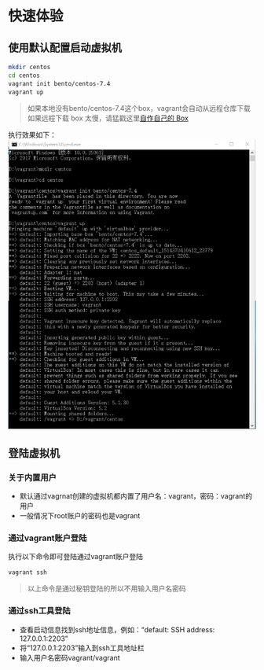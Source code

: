 # 快速体验
## 使用默认配置启动虚拟机
``` bash
mkdir centos
cd centos
vagrant init bento/centos-7.4
vagrant up
```
> 如果本地没有bento/centos-7.4这个box，vagrant会自动从远程仓库下载 <br />
> 如果远程下载 box 太慢，请猛戳这里[自作自己的 Box](docs/vagrant/making_box.md)

执行效果如下：
![](../img/vagrant_quickstart.png)
## 登陆虚拟机
### 关于内置用户
- 默认通过vagrnat创建的虚拟机都内置了用户名：vagrant，密码：vagrant的用户
- 一般情况下root账户的密码也是vagrant
### 通过vagrant账户登陆
执行以下命令即可登陆通过vagrant账户登陆
``` bash
vagrant ssh
```
> 以上命令是通过秘钥登陆的所以不用输入用户名密码
### 通过ssh工具登陆
- 查看启动信息找到ssh地址信息，例如：“default: SSH address: 127.0.0.1:2203”
- 将“127.0.0.1:2203”输入到ssh工具地址栏
- 输入用户名密码vagrant/vagrant